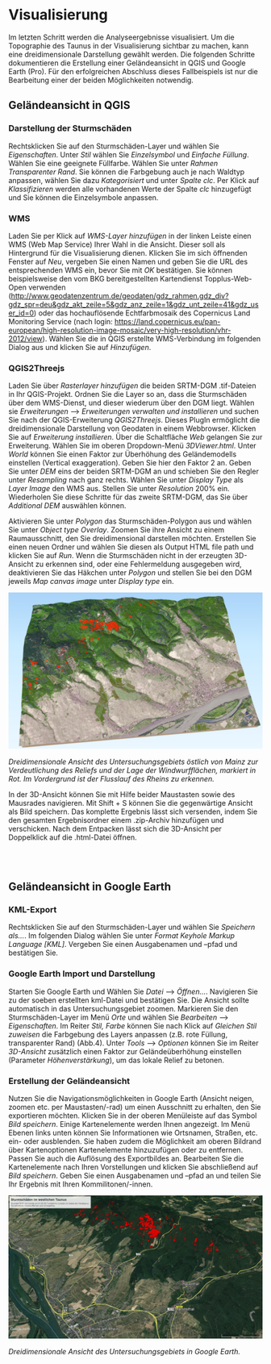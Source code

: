 # Visualisierung

Im letzten Schritt werden die Analyseergebnisse visualisiert. Um die Topographie des Taunus in der Visualisierung sichtbar zu machen, kann eine dreidimensionale Darstellung gewählt werden. Die folgenden Schritte dokumentieren die Erstellung einer Geländeansicht in QGIS und Google Earth (Pro). Für den erfolgreichen Abschluss dieses Fallbeispiels ist nur die Bearbeitung einer der beiden Möglichkeiten notwendig.

## Geländeansicht in QGIS
### Darstellung der Sturmschäden
Rechtsklicken Sie auf den Sturmschäden-Layer und wählen Sie *Eigenschaften*. Unter *Stil* wählen Sie *Einzelsymbol* und *Einfache Füllung*. Wählen Sie eine geeignete Füllfarbe. Wählen Sie unter *Rahmen* *Transparenter Rand*. Sie können die Farbgebung auch je nach Waldtyp anpassen, wählen Sie dazu *Kategorisiert* und unter *Spalte* *clc*. Per Klick auf *Klassifizieren* werden alle vorhandenen Werte der Spalte *clc* hinzugefügt und Sie können die Einzelsymbole anpassen. 

### WMS 
Laden Sie per Klick auf *WMS-Layer hinzufügen* in der linken Leiste einen WMS (Web Map Service) Ihrer Wahl in die Ansicht. Dieser soll als Hintergrund für die Visualisierung dienen. Klicken Sie im sich öffnenden Fenster auf *Neu*, vergeben Sie einen Namen und geben Sie die URL des entsprechenden WMS ein, bevor Sie mit *OK* bestätigen. Sie können beispielsweise den vom BKG bereitgestellten Kartendienst Topplus-Web-Open verwenden (http://www.geodatenzentrum.de/geodaten/gdz_rahmen.gdz_div?gdz_spr=deu&gdz_akt_zeile=5&gdz_anz_zeile=1&gdz_unt_zeile=41&gdz_user_id=0) oder das hochauflösende Echtfarbmosaik des Copernicus Land Monitoring Service (nach login: https://land.copernicus.eu/pan-european/high-resolution-image-mosaic/very-high-resolution/vhr-2012/view). Wählen Sie die in QGIS erstellte WMS-Verbindung im folgenden Dialog aus und klicken Sie auf *Hinzufügen*. 

### QGIS2Threejs 
Laden Sie über *Rasterlayer hinzufügen* die beiden SRTM-DGM .tif-Dateien in Ihr QGIS-Projekt. Ordnen Sie die Layer so an, dass die Sturmschäden über dem WMS-Dienst, und dieser wiederum über den DGM liegt. Wählen sie *Erweiterungen* --> *Erweiterungen verwalten und installieren* und suchen Sie nach der QGIS-Erweiterung *QGIS2Threejs*. Dieses PlugIn ermöglicht die dreidimensionale Darstellung von Geodaten in einem Webbrowser. Klicken Sie auf *Erweiterung installieren*. Über die Schaltfläche *Web* gelangen Sie zur Erweiterung. Wählen Sie im oberen Dropdown-Menü *3DViewer.html*. Unter *World* können Sie einen Faktor zur Überhöhung des Geländemodells einstellen (Vertical exaggeration). Geben Sie hier den Faktor 2 an. Geben Sie unter *DEM* eins der beiden SRTM-DGM an und schieben Sie den Regler unter *Resampling* nach ganz rechts. Wählen Sie unter *Display Type* als *Layer Image* den WMS aus. Stellen Sie unter *Resolution* 200% ein. Wiederholen Sie diese Schritte für das zweite SRTM-DGM, das Sie über *Additional DEM* auswählen können. 

Aktivieren Sie unter *Polygon* das Sturmschäden-Polygon aus und wählen Sie unter *Object type Overlay*. Zoomen Sie ihre Ansicht zu einem Raumausschnitt, den Sie dreidimensional darstellen möchten. Erstellen Sie einen neuen Ordner und wählen Sie diesen als Output HTML file path und klicken Sie auf *Run*. Wenn die Sturmschäden nicht in der erzeugten 3D-Ansicht zu erkennen sind, oder eine Fehlermeldung ausgegeben wird, deaktivieren Sie das Häkchen unter *Polygon* und stellen Sie bei den DGM jeweils *Map canvas image* unter *Display type* ein. 

![QGIS2Threejs](/pages/09.Geovisualisierung/QGIS2Threejs_output.png)

*Dreidimensionale Ansicht des Untersuchungsgebiets östlich von Mainz zur Verdeutlichung des Reliefs und der Lage der Windwurfflächen, markiert in Rot. Im Vordergrund ist der Flusslauf des Rheins zu erkennen.*

In der 3D-Ansicht können Sie mit Hilfe beider Maustasten sowie des Mausrades navigieren. Mit Shift + S können Sie die gegenwärtige Ansicht als Bild speichern. Das komplette Ergebnis lässt sich versenden, indem Sie den gesamten Ergebnisordner einem .zip-Archiv hinzufügen und verschicken. Nach dem Entpacken lässt sich die 3D-Ansicht per Doppelklick auf die .html-Datei öffnen.

<br><br>

## Geländeansicht in Google Earth
### KML-Export
Rechtsklicken Sie auf den Sturmschäden-Layer und wählen Sie *Speichern als…*. Im folgenden Dialog wählen Sie unter *Format Keyhole Markup Language [KML]*. Vergeben Sie einen Ausgabenamen und –pfad und bestätigen Sie. 

### Google Earth Import und Darstellung
Starten Sie Google Earth und Wählen Sie *Datei* --> *Öffnen…*. Navigieren Sie zu der soeben erstellten kml-Datei und bestätigen Sie. Die Ansicht sollte automatisch in das Untersuchungsgebiet zoomen. Markieren Sie den Sturmschäden-Layer im Menü *Orte* und wählen Sie *Bearbeiten* --> *Eigenschaften*. Im Reiter *Stil, Farbe* können Sie nach Klick auf *Gleichen Stil zuweisen* die Farbgebung des Layers anpassen (z.B. rote Füllung, transparenter Rand) (Abb.4). Unter *Tools* --> *Optionen* können Sie im Reiter *3D-Ansicht* zusätzlich einen Faktor zur Geländeüberhöhung einstellen (Parameter *Höhenverstärkung*), um das lokale Relief zu betonen.

### Erstellung der Geländeansicht
Nutzen Sie die Navigationsmöglichkeiten in Google Earth (Ansicht neigen, zoomen etc. per Maustasten/-rad) um einen Ausschnitt zu erhalten, den Sie exportieren möchten. Klicken Sie in der oberen Menüleiste auf das Symbol *Bild speichern*. Einige Kartenelemente werden Ihnen angezeigt. Im Menü Ebenen links unten können Sie Informationen wie Ortsnamen, Straßen, etc. ein- oder ausblenden. Sie haben zudem die Möglichkeit am oberen Bildrand über Kartenoptionen Kartenelemente hinzuzufügen oder zu entfernen. Passen Sie auch die Auflösung des Exportbildes an. Bearbeiten Sie die Kartenelemente nach Ihren Vorstellungen und klicken Sie abschließend auf *Bild speichern*. Geben Sie einen Ausgabenamen und –pfad an und teilen Sie Ihr Ergebnis mit Ihren Kommilitonen/-innen.

![GoogleEarth](/pages/09.Geovisualisierung/Google_Earth_Export_2.png)

*Dreidimensionale Ansicht des Untersuchungsgebiets in Google Earth.*
